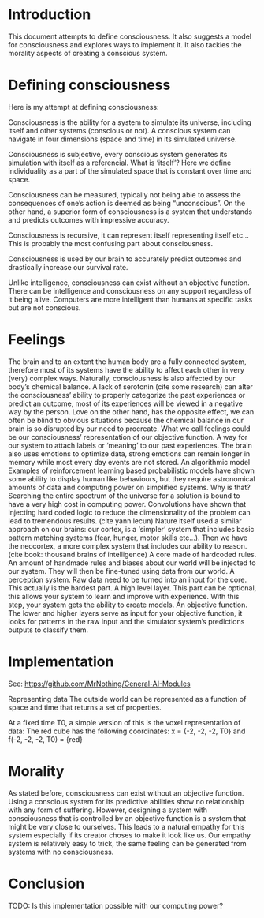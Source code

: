 # Introduction
This document attempts to define consciousness. It also suggests a model for consciousness and explores ways to implement it.
It also tackles the morality aspects of creating a conscious system.
# Defining consciousness
Here is my attempt at defining consciousness:

Consciousness is the ability for a system to simulate its universe, including itself and other systems (conscious or not).
A conscious system can navigate in four dimensions (space and time) in its simulated universe.

Consciousness is subjective, every conscious system generates its simulation with itself as a referencial.
What is ‘itself’? Here we define individuality as a part of the simulated space that is constant over time and space. 

Consciousness can be measured, typically not being able to assess the consequences of one’s action is deemed as being “unconscious”. On the other hand, a superior form of consciousness is a system that understands and predicts outcomes with impressive accuracy.

Consciousness is recursive, it can represent itself representing itself etc… This is probably the most confusing part about consciousness.

Consciousness is used by our brain to accurately predict outcomes and drastically increase our survival rate.

Unlike intelligence, consciousness can exist without an objective function. There can be intelligence and consciousness on any support regardless of it being alive. Computers are more intelligent than humans at specific tasks but are not conscious.

# Feelings
The brain and to an extent the human body are a fully connected system, therefore most of its systems have the ability to affect each other in very (very) complex ways. Naturally, consciousness is also affected by our body’s chemical balance. A lack of serotonin (cite some research)  can alter the consciousness’ ability to properly categorize the past experiences or predict an outcome, most of its experiences will be viewed in a negative way by the person.
Love on the other hand, has the opposite effect, we can often be blind to obvious situations because the chemical balance in our brain is so disrupted by our need to procreate.
What we call feelings could be our consciousness’ representation of our objective function. A way for our system to attach labels or ‘meaning’ to our past experiences. The brain also uses emotions to optimize data, strong emotions can remain longer in memory while most every day events are not stored.
An algorithmic model
Examples of reinforcement learning based probabilistic models have shown some ability to display human like behaviours, but they require astronomical amounts of data and computing power on simplified systems. Why is that? Searching the entire spectrum of the universe for a solution is bound to have a very high cost in computing power.
Convolutions have shown that injecting hard coded logic to reduce the dimensionality of the problem can lead to tremendous results. (cite yann lecun)
Nature itself used a similar approach on our brains: our cortex, is a ‘simpler’ system that includes basic pattern matching systems (fear, hunger, motor skills etc…).
Then we have the neocortex, a more complex system that includes our ability to reason. (cite book: thousand brains of intelligence)
A core made of hardcoded rules.
An amount of handmade rules and biases about our world will be injected to our system. They will then be fine-tuned using data from our world.
A perception system.
Raw data need to be turned into an input for the core. This actually is the hardest part.
A high level layer. 
This part can be optional, this allows your system to learn and improve with experience. With this step, your system gets the ability to create models.
An objective function.
The lower and higher layers serve as input for your objective function, it looks for patterns in the raw input and the simulator system’s predictions outputs to classify them.

# Implementation
See: https://github.com/MrNothing/General-AI-Modules

Representing data
The outside world can be represented as a function of space and time that returns a set of properties.

At a fixed time T0, a simple version of this is the voxel representation of data:
The red cube has the following coordinates: x = {-2, -2, -2, T0}
and
f(-2, -2, -2, T0) = {red}

# Morality
As stated before, consciousness can exist without an objective function. Using a conscious system for its predictive abilities show no relationship with any form of suffering. However, designing a system with consciousness that is controlled by an objective function is a system that might be very close to ourselves. This leads to a natural empathy for this system especially if its creator choses to make it look like us.
Our empathy system is relatively easy to trick, the same feeling can be generated from systems with no consciousness.
# Conclusion
TODO: Is this implementation possible with our computing power?
